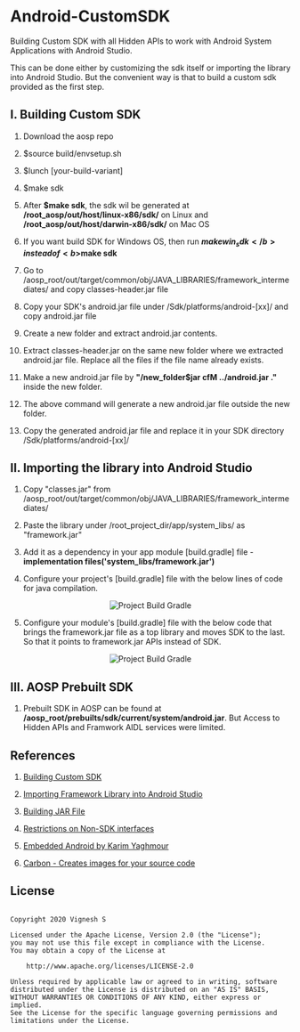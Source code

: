 # Android-CustomSDK

Building Custom SDK with all Hidden APIs to work with Android System Applications with Android Studio.

This can be done either by customizing the sdk itself or importing the library into Android Studio. But the convenient way is that to build a custom sdk provided as the first step.

## I. Building Custom SDK

1) Download the aosp repo

2) $source build/envsetup.sh

3) $lunch [your-build-variant]
  
4) $make sdk

5) After <b>$make sdk</b>, the sdk wil be generated at <b>/root_aosp/out/host/linux-x86/sdk/</b> on Linux and <b>/root_aosp/out/host/darwin-x86/sdk/</b> on Mac OS

6) If you want build SDK for Windows OS, then run <b>$make win_sdk</b> instead of <b>$make sdk</b>

7) Go to /aosp_root/out/target/common/obj/JAVA_LIBRARIES/framework_intermediates/ and copy classes-header.jar file

8) Copy your SDK's android.jar file under /Sdk/platforms/android-[xx]/ and copy android.jar file
  
9) Create a new folder and extract android.jar contents.

10) Extract classes-header.jar on the same new folder where we extracted android.jar file. Replace all the files if the file name already exists.

11) Make a new android.jar file by <b>"/new_folder$jar cfM ../android.jar ."</b> inside the new folder.

12) The above command will generate a new android.jar file outside the new folder.

13) Copy the generated android.jar file and replace it in your SDK directory /Sdk/platforms/android-[xx]/

## II. Importing the library into Android Studio

1) Copy "classes.jar" from /aosp_root/out/target/common/obj/JAVA_LIBRARIES/framework_intermediates/

2) Paste the library under /root_project_dir/app/system_libs/ as "framework.jar"

3) Add it as a dependency in your app module [build.gradle] file - <b>implementation files('system_libs/framework.jar')</b>

4) Configure your project's [build.gradle] file with the below lines of code for java compilation.

<div align="center">
<img src="https://github.com/svignesh93/Android-CustomSDK/blob/master/assets/root_project_build_gradle.png" alt="Project Build Gradle"/>
</div>

5) Configure your module's [build.gradle] file with the below code that brings the framework.jar file as a top library and moves SDK to the last. So that it points to framework.jar APIs instead of SDK.

<div align="center">
<img src="https://github.com/svignesh93/Android-CustomSDK/blob/master/assets/module_project_build_gradle.png" alt="Project Build Gradle"/>
</div>

## III. AOSP Prebuilt SDK

1) Prebuilt SDK in AOSP can be found at <b>/aosp_root/prebuilts/sdk/current/system/android.jar</b>. But Access to Hidden APIs and Framwork AIDL services were limited.

## References

1) [Building Custom SDK](https://kwagjj.wordpress.com/2017/10/27/building-custom-android-sdk-from-aosp-and-adding-it-to-android-studio/)

2) [Importing Framework Library into Android Studio](https://kwagjj.wordpress.com/2017/08/10/using-framework-jar-in-android-studio/)

3) [Building JAR File](https://www.codejava.net/java-core/tools/using-jar-command-examples)

4) [Restrictions on Non-SDK interfaces](https://developer.android.com/distribute/best-practices/develop/restrictions-non-sdk-interfaces)

5) [Embedded Android by Karim Yaghmour](https://www.oreilly.com/library/view/embedded-android/9781449327958/ch04.html)

6) [Carbon - Creates images for your source code](https://carbon.now.sh/)

## License

~~~

Copyright 2020 Vignesh S

Licensed under the Apache License, Version 2.0 (the "License");
you may not use this file except in compliance with the License.
You may obtain a copy of the License at

    http://www.apache.org/licenses/LICENSE-2.0

Unless required by applicable law or agreed to in writing, software
distributed under the License is distributed on an "AS IS" BASIS, 
WITHOUT WARRANTIES OR CONDITIONS OF ANY KIND, either express or implied.
See the License for the specific language governing permissions and
limitations under the License.

~~~
